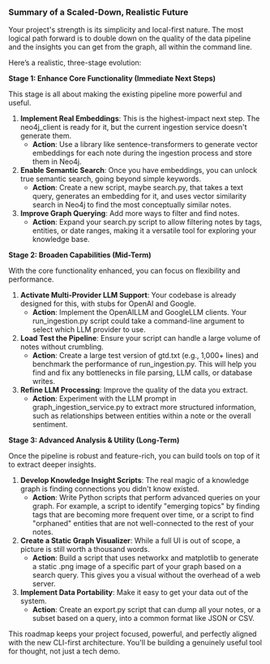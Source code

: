 ### **Summary of a Scaled-Down, Realistic Future**

Your project's strength is its simplicity and local-first nature. The most logical path forward is to double down on the quality of the data pipeline and the insights you can get from the graph, all within the command line.

Here’s a realistic, three-stage evolution:

**Stage 1: Enhance Core Functionality (Immediate Next Steps)**

This stage is all about making the existing pipeline more powerful and useful.

1. **Implement Real Embeddings**: This is the highest-impact next step. The neo4j\_client is ready for it, but the current ingestion service doesn't generate them.  
   * **Action**: Use a library like sentence-transformers to generate vector embeddings for each note during the ingestion process and store them in Neo4j.  
2. **Enable Semantic Search**: Once you have embeddings, you can unlock true semantic search, going beyond simple keywords.  
   * **Action**: Create a new script, maybe search.py, that takes a text query, generates an embedding for it, and uses vector similarity search in Neo4j to find the most conceptually similar notes.  
3. **Improve Graph Querying**: Add more ways to filter and find notes.  
   * **Action**: Expand your search.py script to allow filtering notes by tags, entities, or date ranges, making it a versatile tool for exploring your knowledge base.

**Stage 2: Broaden Capabilities (Mid-Term)**

With the core functionality enhanced, you can focus on flexibility and performance.

1. **Activate Multi-Provider LLM Support**: Your codebase is already designed for this, with stubs for OpenAI and Google.  
   * **Action**: Implement the OpenAILLM and GoogleLLM clients. Your run\_ingestion.py script could take a command-line argument to select which LLM provider to use.  
2. **Load Test the Pipeline**: Ensure your script can handle a large volume of notes without crumbling.  
   * **Action**: Create a large test version of gtd.txt (e.g., 1,000+ lines) and benchmark the performance of run\_ingestion.py. This will help you find and fix any bottlenecks in file parsing, LLM calls, or database writes.  
3. **Refine LLM Processing**: Improve the quality of the data you extract.  
   * **Action**: Experiment with the LLM prompt in graph\_ingestion\_service.py to extract more structured information, such as relationships between entities within a note or the overall sentiment.

**Stage 3: Advanced Analysis & Utility (Long-Term)**

Once the pipeline is robust and feature-rich, you can build tools on top of it to extract deeper insights.

1. **Develop Knowledge Insight Scripts**: The real magic of a knowledge graph is finding connections you didn't know existed.  
   * **Action**: Write Python scripts that perform advanced queries on your graph. For example, a script to identify "emerging topics" by finding tags that are becoming more frequent over time, or a script to find "orphaned" entities that are not well-connected to the rest of your notes.  
2. **Create a Static Graph Visualizer**: While a full UI is out of scope, a picture is still worth a thousand words.  
   * **Action**: Build a script that uses networkx and matplotlib to generate a static .png image of a specific part of your graph based on a search query. This gives you a visual without the overhead of a web server.  
3. **Implement Data Portability**: Make it easy to get your data out of the system.  
   * **Action**: Create an export.py script that can dump all your notes, or a subset based on a query, into a common format like JSON or CSV.

This roadmap keeps your project focused, powerful, and perfectly aligned with the new CLI-first architecture. You'll be building a genuinely useful tool for thought, not just a tech demo.